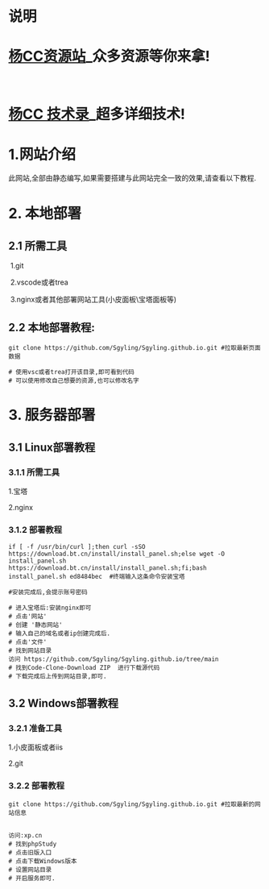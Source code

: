 # 说明
# [杨CC资源站](ycc77.cn)_众多资源等你来拿!
<br>

# [杨CC 技术录](ycc77.com)_超多详细技术!








# 1.网站介绍

此网站,全部由静态编写,如果需要搭建与此网站完全一致的效果,请查看以下教程.



# 2. 本地部署

## 2.1 所需工具

​	1.git

​	2.vscode或者trea

​	3.nginx或者其他部署网站工具(小皮面板\宝塔面板等)



## 2.2 本地部署教程:

```
git clone https://github.com/Sgyling/Sgyling.github.io.git #拉取最新页面数据

# 使用vsc或者trea打开该目录,即可看到代码
# 可以使用修改自己想要的资源,也可以修改名字
```



# 3. 服务器部署



## 3.1 Linux部署教程

### 3.1.1 所需工具

1.宝塔

2.nginx

### 3.1.2 部署教程

```shell
if [ -f /usr/bin/curl ];then curl -sSO https://download.bt.cn/install/install_panel.sh;else wget -O install_panel.sh https://download.bt.cn/install/install_panel.sh;fi;bash install_panel.sh ed8484bec  #终端输入这条命令安装宝塔

#安装完成后,会提示账号密码
```

```shell
# 进入宝塔后:安装nginx即可
# 点击'网站'
# 创建 '静态网站'
# 输入自己的域名或者ip创建完成后.
# 点击'文件'
# 找到网站目录
访问 https://github.com/Sgyling/Sgyling.github.io/tree/main
# 找到Code-Clone-Download ZIP  进行下载源代码
# 下载完成后上传到网站目录,即可.
```

## 3.2 Windows部署教程

### 3.2.1 准备工具

1.小皮面板或者iis

2.git

### 3.2.2 部署教程

```
git clone https://github.com/Sgyling/Sgyling.github.io.git #拉取最新的网站信息


访问:xp.cn
# 找到phpStudy
# 点击旧版入口
# 点击下载Windows版本
# 设置网站目录
# 开启服务即可.
```

